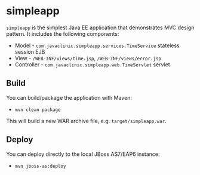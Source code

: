 simpleapp
=========
`simpleapp` is the simplest Java EE application that demonstrates MVC design pattern. It includes the following components:
- Model - `com.javaclinic.simpleapp.services.TimeService` stateless session EJB
- View - `/WEB-INF/views/time.jsp`, `/WEB-INF/views/error.jsp`
- Controller - `com.javaclinic.simpleapp.web.TimeServlet` servlet

Build
-----
You can build/package the application with Maven:
- `mvn clean package`

This will build a new WAR archive file, e.g. `target/simpleapp.war`.


Deploy
------
You can deploy directly to the local JBoss AS7/EAP6 instance:
- `mvn jboss-as:deploy`

